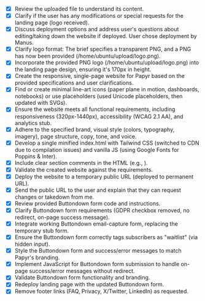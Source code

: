 - [X] Review the uploaded file to understand its content.
- [X] Clarify if the user has any modifications or special requests for the landing page (logo received).
- [X] Discuss deployment options and address user's questions about editing/taking down the website if deployed. User chose deployment by Manus.
- [X] Clarify logo format: The brief specifies a transparent PNG, and a PNG has now been provided (/home/ubuntu/upload/logo.png).
- [X] Incorporate the provided PNG logo (/home/ubuntu/upload/logo.png) into the landing page design, ensuring it's 170px in height.
- [X] Create the responsive, single-page website for Papyr based on the provided specifications and user clarifications.
- [X] Find or create minimal line-art icons (paper plane in motion, dashboards, notebooks) or use placeholders (used Unicode placeholders, then updated with SVGs).
- [X] Ensure the website meets all functional requirements, including responsiveness (320px-1440px), accessibility (WCAG 2.1 AA), and analytics stub.
- [X] Adhere to the specified brand, visual style (colors, typography, imagery), page structure, copy, tone, and voice.
- [X] Develop a single minified index.html with Tailwind CSS (switched to CDN due to compilation issues) and vanilla JS (using Google Fonts for Poppins & Inter).
- [X] Include clear section comments in the HTML (e.g., <!-- Hero -->).
- [X] Validate the created website against the requirements.
- [X] Deploy the website to a temporary public URL (deployed to permanent URL).
- [X] Send the public URL to the user and explain that they can request changes or takedown from me.
- [X] Review provided Buttondown form code and instructions.
- [X] Clarify Buttondown form requirements (GDPR checkbox removed, no redirect, on-page success message).
- [X] Integrate working Buttondown email-capture form, replacing the temporary stub form.
- [X] Ensure the Buttondown form correctly tags subscribers as "waitlist" (via hidden input).
- [X] Style the Buttondown form and success/error messages to match Papyr's branding.
- [X] Implement JavaScript for Buttondown form submission to handle on-page success/error messages without redirect.
- [X] Validate Buttondown form functionality and branding.
- [X] Redeploy landing page with the updated Buttondown form.
- [X] Remove footer links (FAQ, Privacy, X/Twitter, LinkedIn) as requested.
